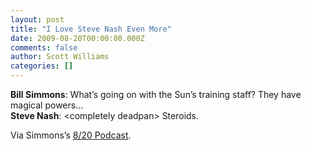 ```yaml
---
layout: post
title: "I Love Steve Nash Even More"
date: 2009-08-20T00:00:00.000Z
comments: false
author: Scott Williams
categories: []
---
```

<strong>Bill Simmons</strong>: What’s going on with the Sun’s training staff? They have magical powers…<br><strong>Steve Nash</strong>: &lt;completely deadpan&gt; Steroids.

Via Simmons’s <a href="http://query-origin.andohs.net/8000A6/content-root3.andomedia.com/origin/mp3/espnradio/sportsguy/simmons090820.mp3">8/20 Podcast</a>.
